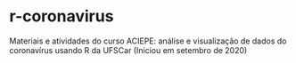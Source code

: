 # r-coronavirus
Materiais e atividades do curso ACIEPE: análise e visualização de dados do coronavírus usando R da UFSCar (Iniciou em setembro de 2020)
